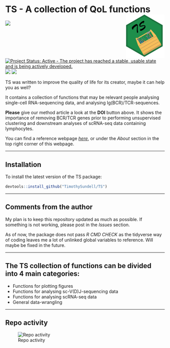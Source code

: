 
<!-- README.md is generated from README.Rmd. Please edit that file -->

# TS - A collection of QoL functions <a href="https://github.com/TimothySundell/TS"><img src="man/Figures/TS_logo.png" align="right" height="138" /></a>

<!-- badges: start -->

[![](https://img.shields.io/badge/lifecycle-stable-brightgreen.svg)](https://lifecycle.r-lib.org/articles/stages.html#stable)
[![Project Status: Active - The project has reached a stable, usable
state and is being actively
developed.](https://www.repostatus.org/badges/latest/active.svg)](https://www.repostatus.org/#active)
[![](https://img.shields.io/github/languages/code-size/TimothySundell/TS.svg)](https://github.com/TimothySundell/TS)
[![](https://img.shields.io/badge/doi-10.1093/bfgp/elac044-green.svg)](https://doi.org/10.1093/bfgp/elac044)
<!-- badges: end -->

TS was written to improve the quality of life for its creator, maybe it
can help you as well?

It contains a collection of functions that may be relevant people
analysing single-cell RNA-sequencing data, and analysing
Ig(BCR)/TCR-sequences.

**Please** give our method article a look at the **DOI** button above.
It shows the importance of removing BCR/TCR genes prior to performing
unsupervised clustering and downstream analyses of scRNA-seq data
containing lymphocytes.

You can find a reference webpage
[*here*](https://timothysundell.github.io/TS/), or under the *About*
section in the top right corner of this webpage.

------------------------------------------------------------------------

## Installation

To install the latest version of the TS package:

``` r
devtools::install_github("TimothySundell/TS")
```

------------------------------------------------------------------------

## Comments from the author

My plan is to keep this repository updated as much as possible. If
something is not working, please post in the *Issues* section.

As of now, the package does not pass *R CMD CHECK* as the tidyverse way
of coding leaves me a lot of unlinked global variables to reference.
Will maybe be fixed in the future.

------------------------------------------------------------------------

## The TS collection of functions can be divided into 4 main categories:

- Functions for plotting figures
- Functions for analysing sc-V(D)J-sequencing data
- Functions for analysing scRNA-seq data
- General data-wrangling

------------------------------------------------------------------------

## Repo activity

<figure>
<img
src="https://repobeats.axiom.co/api/embed/6ceecc56e6072d87a2a5cba22d6ddb12968a964d.svg"
title="Repobeats analytics image" alt="Repo activity" />
<figcaption aria-hidden="true">Repo activity</figcaption>
</figure>
